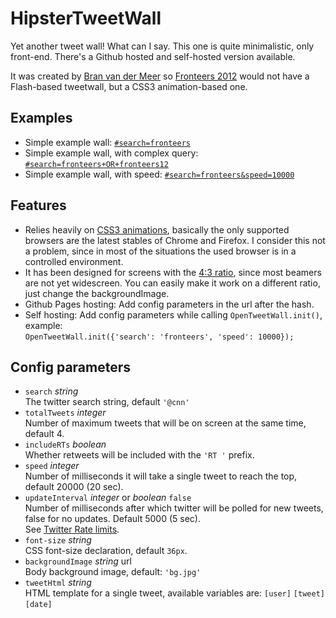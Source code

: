 # HipsterTweetWall
Yet another tweet wall! What can I say. This one is quite minimalistic, only front-end. There's a Github hosted and self-hosted version available.

It was created by [Bran van der Meer](http://bran.name/) so [Fronteers 2012](http://fronteers.nl/congres/2012) would not have a Flash-based tweetwall, but a CSS3 animation-based one.

## Examples
   * Simple example wall: [`#search=fronteers`](http://branneman.github.com/HipsterTweetWall/#search=fronteers)
   * Simple example wall, with complex query: [`#search=fronteers+OR+fronteers12`](http://branneman.github.com/HipsterTweetWall/#search=fronteers+OR+fronteers12)
   * Simple example wall, with speed: [`#search=fronteers&speed=10000`](http://branneman.github.com/HipsterTweetWall/#search=fronteers&speed=10000)

## Features
   * Relies heavily on [CSS3 animations](http://caniuse.com/#feat=css-animation), basically the only supported browsers are the latest stables of Chrome and Firefox.
     I consider this not a problem, since in most of the situations the used browser is in a controlled environment.
   * It has been designed for screens with the [4:3 ratio](http://en.wikipedia.org/wiki/File:Vector_Video_Standards4.svg), since most beamers are not yet widescreen.
     You can easily make it work on a different ratio, just change the backgroundImage.
   * Github Pages hosting: Add config parameters in the url after the hash.
   * Self hosting: Add config parameters while calling `OpenTweetWall.init()`, example:  
     `OpenTweetWall.init({'search': 'fronteers', 'speed': 10000});`

## Config parameters
   * `search` _string_  
     The twitter search string, default `'@cnn'`
   * `totalTweets` _integer_  
     Number of maximum tweets that will be on screen at the same time, default 4.
   * `includeRTs` _boolean_  
     Whether retweets will be included with the `'RT '` prefix.
   * `speed` _integer_  
     Number of milliseconds it will take a single tweet to reach the top, default 20000 (20 sec).
   * `updateInterval` _integer_ or _boolean_ `false`  
     Number of milliseconds after which twitter will be polled for new tweets, false for no updates. Default 5000 (5 sec).  
     See [Twitter Rate limits](https://dev.twitter.com/docs/rate-limiting).
   * `font-size` _string_  
     CSS font-size declaration, default `36px`.
   * `backgroundImage` _string_ url  
     Body background image, default: `'bg.jpg'`
   * `tweetHtml` _string_  
     HTML template for a single tweet, available variables are: `[user]` `[tweet]` `[date]`